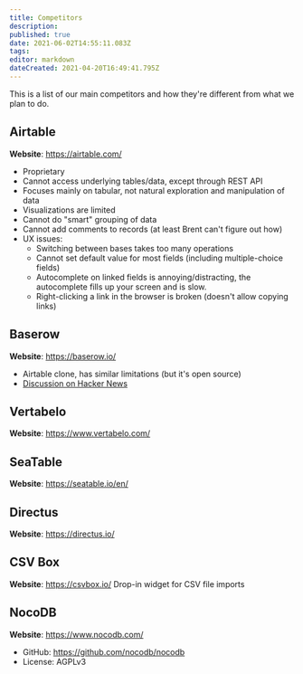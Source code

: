 ```yaml
---
title: Competitors
description: 
published: true
date: 2021-06-02T14:55:11.083Z
tags: 
editor: markdown
dateCreated: 2021-04-20T16:49:41.795Z
---
```


This is a list of our main competitors and how they're different from what we plan to do.

## Airtable
**Website**: https://airtable.com/

- Proprietary
- Cannot access underlying tables/data, except through REST API
- Focuses mainly on tabular, not natural exploration and manipulation of data
- Visualizations are limited
- Cannot do "smart" grouping of data
- Cannot add comments to records (at least Brent can't figure out how)
- UX issues:
	- Switching between bases takes too many operations
	- Cannot set default value for most fields (including multiple-choice fields)
	- Autocomplete on linked fields is annoying/distracting, the autocomplete fills up your screen and is slow.
	- Right-clicking a link in the browser is broken (doesn't allow copying links)

## Baserow
**Website**: https://baserow.io/

- Airtable clone, has similar limitations (but it's open source)
- [Discussion on Hacker News](https://news.ycombinator.com/item?id=26448985)

## Vertabelo
**Website**: https://www.vertabelo.com/

## SeaTable
**Website**: https://seatable.io/en/

## Directus
**Website**: https://directus.io/

## CSV Box
**Website**: https://csvbox.io/
Drop-in widget for CSV file imports

## NocoDB
**Website**: https://www.nocodb.com/

- GitHub: https://github.com/nocodb/nocodb
- License: AGPLv3